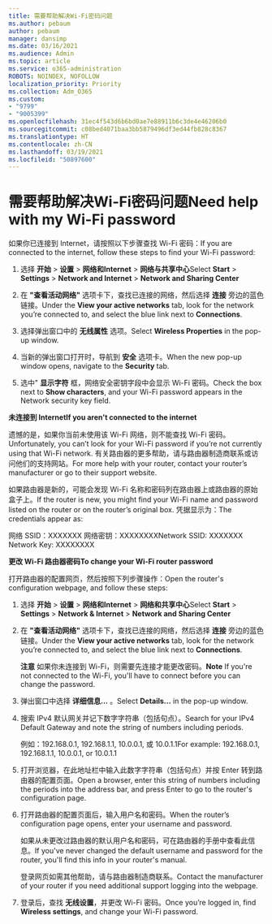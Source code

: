 ```yaml
---
title: 需要帮助解决Wi-Fi密码问题
ms.author: pebaum
author: pebaum
manager: dansimp
ms.date: 03/16/2021
ms.audience: Admin
ms.topic: article
ms.service: o365-administration
ROBOTS: NOINDEX, NOFOLLOW
localization_priority: Priority
ms.collection: Adm_O365
ms.custom:
- "9799"
- "9005399"
ms.openlocfilehash: 31ec4f543d6b6bd0ae7e88911b6c3de4e46206b0
ms.sourcegitcommit: c08bed4071baa3bb5879496df3ed44fb828c8367
ms.translationtype: HT
ms.contentlocale: zh-CN
ms.lasthandoff: 03/19/2021
ms.locfileid: "50897600"
---
```

# <a name="need-help-with-my-wi-fi-password"></a><span data-ttu-id="b1f0c-102">需要帮助解决Wi-Fi密码问题</span><span class="sxs-lookup"><span data-stu-id="b1f0c-102">Need help with my Wi-Fi password</span></span>

<span data-ttu-id="b1f0c-103">如果你已连接到 Internet，请按照以下步骤查找 Wi-Fi 密码：</span><span class="sxs-lookup"><span data-stu-id="b1f0c-103">If you are connected to the internet, follow these steps to find your Wi-Fi password:</span></span>

1. <span data-ttu-id="b1f0c-104">选择 **开始** > **设置** > **网络和Internet** > **网络与共享中心**</span><span class="sxs-lookup"><span data-stu-id="b1f0c-104">Select **Start** > **Settings** > **Network and Internet** > **Network and Sharing Center**</span></span>

1. <span data-ttu-id="b1f0c-105">在 **"查看活动网络"** 选项卡下，查找已连接的网络，然后选择 **连接** 旁边的蓝色链接。</span><span class="sxs-lookup"><span data-stu-id="b1f0c-105">Under the **View your active networks** tab, look for the network you’re connected to, and select the blue link next to **Connections**.</span></span>

1. <span data-ttu-id="b1f0c-106">选择弹出窗口中的 **无线属性** 选项。</span><span class="sxs-lookup"><span data-stu-id="b1f0c-106">Select **Wireless Properties** in the pop-up window.</span></span>

1. <span data-ttu-id="b1f0c-107">当新的弹出窗口打开时，导航到 **安全** 选项卡。</span><span class="sxs-lookup"><span data-stu-id="b1f0c-107">When the new pop-up window opens, navigate to the **Security** tab.</span></span>

1. <span data-ttu-id="b1f0c-108">选中" **显示字符** 框，网络安全密钥字段中会显示 Wi-Fi 密码。</span><span class="sxs-lookup"><span data-stu-id="b1f0c-108">Check the box next to **Show characters**, and your Wi-Fi password appears in the Network security key field.</span></span>

<span data-ttu-id="b1f0c-109">**未连接到 Internet**</span><span class="sxs-lookup"><span data-stu-id="b1f0c-109">**If you aren't connected to the internet**</span></span>

<span data-ttu-id="b1f0c-110">遗憾的是，如果你当前未使用该 Wi-Fi 网络，则不能查找 Wi-Fi 密码。</span><span class="sxs-lookup"><span data-stu-id="b1f0c-110">Unfortunately, you can’t look for your Wi-Fi password if you’re not currently using that Wi-Fi network.</span></span> <span data-ttu-id="b1f0c-111">有关路由器的更多帮助，请与路由器制造商联系或访问他们的支持网站。</span><span class="sxs-lookup"><span data-stu-id="b1f0c-111">For more help with your router, contact your router’s manufacturer or go to their support website.</span></span>

<span data-ttu-id="b1f0c-112">如果路由器是新的，可能会发现 Wi-Fi 名称和密码列在路由器上或路由器的原始盒子上。</span><span class="sxs-lookup"><span data-stu-id="b1f0c-112">If the router is new, you might find your Wi-Fi name and password listed on the router or on the router’s original box.</span></span> <span data-ttu-id="b1f0c-113">凭据显示为：</span><span class="sxs-lookup"><span data-stu-id="b1f0c-113">The credentials appear as:</span></span>

<span data-ttu-id="b1f0c-114">网络 SSID：XXXXXXX 网络密钥：XXXXXXXX</span><span class="sxs-lookup"><span data-stu-id="b1f0c-114">Network SSID: XXXXXXX Network Key: XXXXXXXX</span></span>

<span data-ttu-id="b1f0c-115">**更改 Wi-Fi 路由器密码**</span><span class="sxs-lookup"><span data-stu-id="b1f0c-115">**To change your Wi-Fi router password**</span></span>

<span data-ttu-id="b1f0c-116">打开路由器的配置网页，然后按照下列步骤操作：</span><span class="sxs-lookup"><span data-stu-id="b1f0c-116">Open the router's configuration webpage, and follow these steps:</span></span>

1. <span data-ttu-id="b1f0c-117">选择 **开始** > **设置** > **网络和Internet** > **网络和共享中心**</span><span class="sxs-lookup"><span data-stu-id="b1f0c-117">Select **Start** > **Settings** > **Network & Internet** > **Network and Sharing Center**</span></span>

1. <span data-ttu-id="b1f0c-118">在 **"查看活动网络"** 选项卡下，查找已连接的网络，然后选择 **连接** 旁边的蓝色链接。</span><span class="sxs-lookup"><span data-stu-id="b1f0c-118">Under the **View your active networks** tab, look for the network you’re connected to, and select the blue link next to **Connections**.</span></span>

    <span data-ttu-id="b1f0c-119">**注意** 如果你未连接到 Wi-Fi，则需要先连接才能更改密码。</span><span class="sxs-lookup"><span data-stu-id="b1f0c-119">**Note** If you're not connected to the Wi-Fi, you'll have to connect before you can change the password.</span></span>

1. <span data-ttu-id="b1f0c-120">弹出窗口中选择 **详细信息...** 。</span><span class="sxs-lookup"><span data-stu-id="b1f0c-120">Select **Details...** in the pop-up window.</span></span>

1. <span data-ttu-id="b1f0c-121">搜索 IPv4 默认网关并记下数字字符串（包括句点）。</span><span class="sxs-lookup"><span data-stu-id="b1f0c-121">Search for your IPv4 Default Gateway and note the string of numbers including periods.</span></span>

    <span data-ttu-id="b1f0c-122">例如：192.168.0.1, 192.168.1.1, 10.0.0.1, 或 10.0.1.1</span><span class="sxs-lookup"><span data-stu-id="b1f0c-122">For example: 192.168.0.1, 192.168.1.1, 10.0.0.1, or 10.0.1.1</span></span>

1. <span data-ttu-id="b1f0c-123">打开浏览器，在此地址栏中输入此数字字符串（包括句点）并按 Enter 转到路由器的配置页面。</span><span class="sxs-lookup"><span data-stu-id="b1f0c-123">Open a browser, enter this string of numbers including the periods into the address bar, and press Enter to go to the router's configuration page.</span></span>

1. <span data-ttu-id="b1f0c-124">打开路由器的配置页面后，输入用户名和密码。</span><span class="sxs-lookup"><span data-stu-id="b1f0c-124">When the router’s configuration page opens, enter your username and password.</span></span>

    <span data-ttu-id="b1f0c-125">如果从未更改过路由器的默认用户名和密码，可在路由器的手册中查看此信息。</span><span class="sxs-lookup"><span data-stu-id="b1f0c-125">If you've never changed the default username and password for the router, you'll find this info in your router's manual.</span></span>

    <span data-ttu-id="b1f0c-126">登录网页如需其他帮助，请与路由器制造商联系。</span><span class="sxs-lookup"><span data-stu-id="b1f0c-126">Contact the manufacturer of your router if you need additional support logging into the webpage.</span></span>

1. <span data-ttu-id="b1f0c-127">登录后，查找 **无线设置**，并更改 Wi-Fi 密码。</span><span class="sxs-lookup"><span data-stu-id="b1f0c-127">Once you’re logged in, find **Wireless settings**, and change your Wi-Fi password.</span></span>